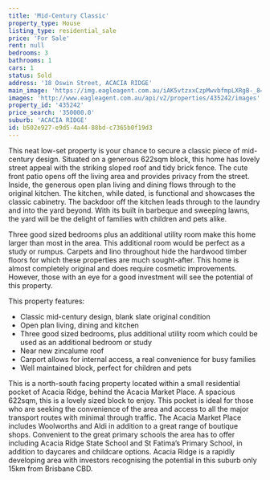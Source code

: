 ```yaml
---
title: 'Mid-Century Classic'
property_type: House
listing_type: residential_sale
price: 'For Sale'
rent: null
bedrooms: 3
bathrooms: 1
cars: 1
status: Sold
address: '18 Oswin Street, ACACIA RIDGE'
main_image: 'https://img.eagleagent.com.au/iAK5vtzxxCzpMwvbfmpLXRgB-_8=/1280x854/smart/https://s3-us-west-2.amazonaws.com/eagleagent-orig/images/6822121/128634218-image-M.jpg'
images: 'http://www.eagleagent.com.au/api/v2/properties/435242/images'
property_id: '435242'
price_search: '350000.0'
suburb: 'ACACIA RIDGE'
id: b502e927-e9d5-4a44-88bd-c7365b0f19d3
---
```

This neat low-set property is your chance to secure a classic piece of mid-century design. Situated on a generous 622sqm block, this home has lovely street appeal with the striking sloped roof and tidy brick fence. The cute front patio opens off the living area and provides privacy from the street. Inside, the generous open plan living and dining flows through to the original kitchen. The kitchen, while dated, is functional and showcases the classic cabinetry. The backdoor off the kitchen leads through to the laundry and into the yard beyond. With its built in barbeque and sweeping lawns, the yard will be the delight of families with children and pets alike.

Three good sized bedrooms plus an additional utility room make this home larger than most in the area. This additional room would be perfect as a study or rumpus. Carpets and lino throughout hide the hardwood timber floors for which these properties are much sought-after. This home is almost completely original and does require cosmetic improvements. However, those with an eye for a good investment will see the potential of this property.

This property features:

*  Classic mid-century design, blank slate original condition
*  Open plan living, dining and kitchen
*  Three good sized bedrooms, plus additional utility room which could be used as an additional bedroom or study
*  Near new zincalume roof
*  Carport allows for internal access, a real convenience for busy families
*  Well maintained block, perfect for children and pets

This is a north-south facing property located within a small residential pocket of Acacia Ridge, behind the Acacia Market Place. A spacious 622sqm, this is a lovely sized block to enjoy. This pocket is ideal for those who are seeking the convenience of the area and access to all the major transport routes with minimal through traffic. The Acacia Market Place includes Woolworths and Aldi in addition to a great range of boutique shops. Convenient to the great primary schools the area has to offer including Acacia Ridge State School and St Fatima’s Primary School, in addition to daycares and childcare options. Acacia Ridge is a rapidly developing area with investors recognising the potential in this suburb only 15km from Brisbane CBD.
